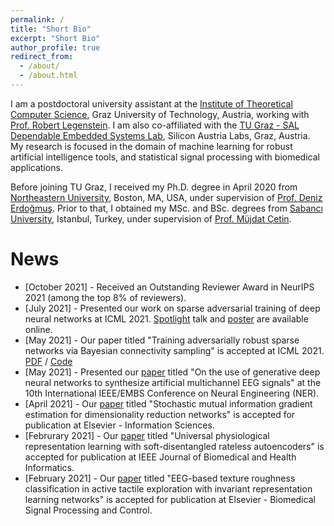 ```yaml
---
permalink: /
title: "Short Bio"
excerpt: "Short Bio"
author_profile: true
redirect_from: 
  - /about/
  - /about.html
---
```


I am a postdoctoral university assistant at the [Institute of Theoretical Computer Science](https://www.tugraz.at/en/institutes/igi/home/), Graz University of Technology, Austria, working with [Prof. Robert Legenstein](https://www.tugraz.at/en/institutes/igi/people/prof-legenstein/). I am also co-affiliated with the [TU Graz - SAL Dependable Embedded Systems Lab](https://research-network.silicon-austria.com/des-lab/), Silicon Austria Labs, Graz, Austria. My research is focused in the domain of machine learning for robust artificial intelligence tools, and statistical signal processing with biomedical applications.

Before joining TU Graz, I received my Ph.D. degree in April 2020 from [Northeastern University](https://www.northeastern.edu), Boston, MA, USA, under supervision of [Prof. Deniz Erdoğmuş](https://web.northeastern.edu/deniz/). Prior to that, I obtained my MSc. and BSc. degrees from [Sabancı University](https://www.sabanciuniv.edu/en/), Istanbul, Turkey, under supervision of [Prof. Müjdat Çetin](http://www.hajim.rochester.edu/ece/people/faculty/cetin_mujdat/).

News
======
* [October 2021] - Received an Outstanding Reviewer Award in NeurIPS 2021 (among the top 8% of reviewers).
* [July 2021] - Presented our work on sparse adversarial training of deep neural networks at ICML 2021. [Spotlight](https://icml.cc/virtual/2021/poster/8563) talk and [poster](files/OzdenizciLegenstein_ICML2021_Poster.pdf) are available online.
* [May 2021] - Our paper titled "Training adversarially robust sparse networks via Bayesian connectivity sampling" is accepted at ICML 2021. [PDF](http://proceedings.mlr.press/v139/ozdenizci21a/ozdenizci21a.pdf) / [Code](https://github.com/IGITUGraz/SparseAdversarialTraining)
* [May 2021] - Presented our [paper](https://arxiv.org/pdf/2102.08061.pdf) titled "On the use of generative deep neural networks to synthesize artificial multichannel EEG signals" at the 10th International IEEE/EMBS Conference on Neural Engineering (NER).
* [April 2021] - Our [paper](https://doi.org/10.1016/j.ins.2021.04.066) titled "Stochastic mutual information gradient estimation for dimensionality reduction networks" is accepted for publication at Elsevier - Information Sciences.
* [Februrary 2021] - Our [paper](https://doi.org/10.1109/JBHI.2021.3062335) titled "Universal physiological representation learning with soft-disentangled rateless autoencoders" is accepted for publication at IEEE Journal of Biomedical and Health Informatics.
* [February 2021] - Our [paper](https://doi.org/10.1016/j.bspc.2021.102507) titled "EEG-based texture roughness classification in active tactile exploration with invariant representation learning networks" is accepted for publication at Elsevier - Biomedical Signal Processing and Control.
